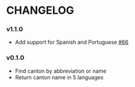 # CHANGELOG

### v1.1.0

- Add support for Spanish and Portuguese [#66](https://github.com/stefanzweifel/js-swiss-cantons/pull/66)

### v0.1.0

- Find canton by abbreviation or name
- Return canton name in 5 languages
